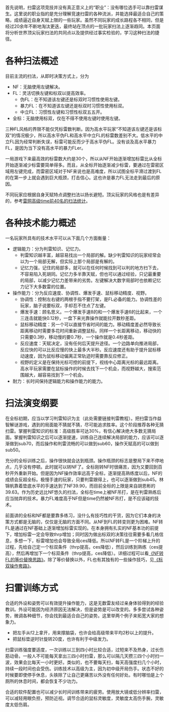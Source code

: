 首先说明，扫雷这项竞技并没有真正意义上的“职业”：没有哪位选手可以靠扫雷谋生。这里说的职业指的是充分理解竞速扫雷的各种流派，并能选择最适合自己的策略，成绩逼近自身天赋上限的一些玩家。虽然不同玩家的成长路程各不相同，但是经过20余年不断地淘汰更迭，最终站在顶点的一批玩家扫法上逐渐趋同。本页面将分析世界顶尖玩家扫法的共同点以及提供经过事实检验的，学习这种扫法的捷径。

# 各种扫法概述
目前主流的扫法，从即时决策方式上，分为
- NF：无脑使用左键解决。
- FL：灵活切换左键和标双以提高效率。
  - 伪FL：在不知道该左键还是标双时习惯性使用左键。
  - 暴力FL：在不知道该左键还是标双时习惯性使用标双。
  - 中立FL：习惯性左键和习惯性标双五五开。
- 全标：无脑使用标双，仅在不得不使用左键时使用左键。

三种FL风格的界限不能仅凭标雷数判断。因为高水平玩家“不知道该左键还是该标双”的情况极少，所以高水平伪FL和高水平中立FL的标雷数差别不大。低水平的中立FL因为经常判断失误，标雷可能反而少于高水平伪FL。没有谈及高水平暴力FL，是因为当下没有高水平的暴力FLer。

一局游戏下来最高效的标雷数大约是30个，所以从NF开始逐渐增加标雷比从全标开始逐渐减少标雷要简单得多。而且，从全标开始逐渐减少标雷，要通过在雷密区域用左键完成，而雷密区域对于NF来说也是高难度，所以试图全标平滑过渡到FL的在第一步上就会遇到巨大瓶颈，打击信心。这也许是暴力FL无法走到最后的原因。

不同玩家应根据自身天赋特点调整扫法以扬长避短。顶尖玩家的风格也是有差异的，参考[雷网高级time前40名的扫法统计](https://github.com/putianyi889/Minesweeper-makes-me-happy/wiki/%E9%9B%B7%E7%BD%91%E9%AB%98%E7%BA%A7time%E5%89%8D40%E5%90%8D%E7%9A%84%E6%89%AB%E6%B3%95%E7%BB%9F%E8%AE%A1)。

# 各种技术能力概述
一名玩家所具有的技术水平可以从下面几个方面衡量：
- 逻辑能力：分为判雷知识、记忆力。
  - 判雷知识越丰富，越容易找出一个局部的解。缺少判雷知识的玩家经常会以为一个局部无解，但实际上那个局部是有解的。
  - 记忆力强，记住的局部多，就可以在任何时候找到可以判的地方扫下去，不容易陷入死胡同。记忆力多半靠天赋，但也可以通过经验，只记最重要的局部，以减少记忆力差带来的劣势。左键解决大数字局部时也依赖记忆力记下大多数雷的位置。
- 操作能力：分为反应速度、协调性、爆发手速、鼠标移动精度、视野。
  - 协调性：控制左右键的两根手指不要打架，是FL必备的能力。协调性差的玩家，脑子说要标双，手却忍不住点了左键。
  - 爆发手速：顾名思义。一个爆发手速8的和一个爆发手速6的比起来，一个三连击就能快0.12秒，一盘下来光靠操作就能拉开数秒差距。
  - 鼠标移动精度：另一个可以直接节省时间的能力。移动精度差必然导致长距离移动时需要多花时间重新调整鼠标。同样一个长距离移动，移动快的只需要0.3秒，移动慢的要0.7秒，一个操作就是0.4秒差距。
  - 反应速度：天赋决定，没有任何后天提升途径。一个边路单向推进局部，反应快的可以比反应慢的快上最多大半秒。反应速度还有助于提升鼠标移动速度，因为鼠标移动偏离正常轨迹时需要靠反应修正。
  - 视野的定义是在保持光标可控的前提下，视线中心距离光标的最远距离。高水平玩家需要在鼠标操作的时候去找下一个机会，而视野越大，搜索范围越大，越容易找到下一个机会。
- 耐力：长时间保持逻辑能力和操作能力的能力。

# 扫法演变纲要
在全标初期，应当以学习判雷知识为主（此处需要链接判雷教程）。把扫雷当作益智解谜游戏，遇到的局面能不猜就不猜，尽可能追求胜率。这个阶段推荐各种无猜扫雷。掌握判雷知识的标准：高级胜率可达30%，有信心解决绝大多数无猜局面。掌握判雷知识之后可以逐渐提速，训练自己连续解决局部的能力，应该可以逐渐做到sub70，而后操作和判雷流畅的可以做到sub60，操作天赋高的可以做到sub50。

充分的全标训练之后，操作很快就会达到瓶颈。操作瓶颈的标志是整局下来不停地点，几乎没有停顿。此时就可以转NF了。全标刚转NF时很痛苦，因为又要回到百秒开外重新开始。但是因为NF操作效率远高于全标，逐渐提高熟练度以后，NF的成绩会反超全标。极慢手速的玩家，只要判雷跟得上，也可以逐渐做到sub45。林锦帆靠着垫底水平的手速达到了NF39.90，而目前全标的上限是来自胡恩彬的39.63。作为历史远比NF悠久的扫法，全标在time上被NF吊打，是在判雷熟练后应当抛弃的技术。暴力FL难度高于NF但是time仍然被NF吊打，是不应该碰的技术。

前面讲的全标和NF都是要靠多练习，没什么有技巧性的干货，因为它们本身的决策方式都是无脑的，仅仅是无脑的方面不同。从NF到FL的转变则更为困难。NF转FL是通过在NF基础上逐渐增加标雷实现的。在本身拥有扎实的NF基本功的前提下，增加标雷一定会导致thrp增加；同时因为做出标双的决策往往需要多看几格信息，多想一下，标雷增加也会导致全局ces降低。所以NF转FL是一个阶梯上升的过程，先给自己定一个标双条件（thrp提高，ces降低），然后训练到熟练（ces提高），然后再增加下一个标双条件（thrp提高，ces降低）。详细过程可以看[《NF转FL的等价替换思路》](https://github.com/putianyi889/Minesweeper-makes-me-happy/wiki/NF%E8%BD%ACFL%E7%9A%84%E7%AD%89%E4%BB%B7%E6%9B%BF%E6%8D%A2%E6%80%9D%E8%B7%AF)。除了等价替换以外，FL也有其独有的一些操作技巧，见[《标双操作套路》](https://github.com/putianyi889/Minesweeper-makes-me-happy/wiki/%E6%93%8D%E4%BD%9C%E6%96%B9%E6%B3%95%E5%8F%8A%E5%A5%97%E8%B7%AF#%E6%A0%87%E5%8F%8C%E6%93%8D%E4%BD%9C%E5%A5%97%E8%B7%AF)。

# 扫雷训练方式
合适的外设和姿势可以有效提升操作能力，这是无数雷友经过亲身体验得到的经验教训。外设可能因为经济原因无法解决，但是姿势是可以改变的。多多尝试各种姿势，微调各种细节，你会找到最适合自己的姿势。这里举两个例子来拓宽大家的想象力。
- 把左手从f2上拿开，用来撑脑袋，也许会给高级带来平均2秒以上的提升。
- 把鼠标垫逆时针旋转20度，也许有利于中级发力。

扫雷训练强度要适度，一次训练以三到四小时比较合适，过短来不及热身，过长伤筋动骨。一般人不可能每天拿出三四小时扫雷，那么可以隔几天攒三四个小时扫一波，效果会比每天一小时更好。类似的，也不要每天扫，每天高强度扫几个小时，持续一段时间也会受伤。训练技术以高级为主，因为初中级开局伤手。状态不好的时候要即使停手休息，头铁除了让自己更痛苦以外没有任何好处。有时哪怕是上个厕所的休息时间，都会恢复不少功力。

合适的软件配置也可以减少长时间训练带来的疲劳。使用放大镜或低分辨率扫雷，可以减轻用眼负担，预防近视。调节合适的鼠标灵敏度，灵敏度太高伤手腕，灵敏度太低伤肩。
